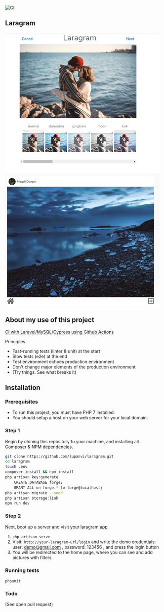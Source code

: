 ![CI](https://github.com/ashleygraf101/laragram-fork/workflows/CI/badge.svg)

## Laragram

![alt text](docs/laragram1.jpg)
![alt text](docs/laragram2.jpg)


## About my use of this project

<a href="https://dev.to/ashleygraf101/learning-by-breaking-things-39ep">CI with Laravel/MySQL/Cypress using Github Actions</a>

Principles
- Fast-running tests (linter & unit) at the start
- Slow tests (e2e) at the end
- Test environment echoes production environment
- Don't change major elements of the production environment
- (Try things. See what breaks it)
## Installation

### Prerequisites

* To run this project, you must have PHP 7 installed.
* You should setup a host on your web server for your local domain.


### Step 1

 Begin by cloning this repository to your machine, and installing all Composer & NPM dependencies.

```bash
git clone https://github.com/lupanvi/laragram.git
cd laragram
touch .env
composer install && npm install
php artisan key:generate
	CREATE DATABASE forge;
	GRANT ALL on forge.* to forge@localhost;
php artisan migrate --seed
php artisan storage:link
npm run dev
```

### Step 2

Next, boot up a server and visit your laragram app. 

1. ```php artisan serve```
1. Visit: `http://your-laragram-url/login` and write the demo credentials:
	user: demo@gmail.com , password: 123456 , and press the login button
2. You will be redirected to the home page, where you can see and add pictures with filters

### Running tests

```
phpunit
```

### Todo

(See open pull request)
